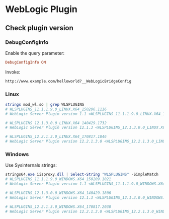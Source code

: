 # WebLogic Plugin

## Check plugin version

### DebugConfigInfo

Enable the query parameter:

```conf
DebugConfigInfo ON
```

Invoke:

```txt
http://www.example.com/helloworld?__WebLogicBridgeConfig
```

### Linux

```bash
strings mod_wl.so | grep WLSPLUGINS
# WLSPLUGINS_11.1.1.9.0_LINUX.X64_150206.1116
# WebLogic Server Plugin version 1.1 <WLSPLUGINS_11.1.1.9.0_LINUX.X64_150206.1116>

# WLSPLUGINS_12.1.3.0.0_LINUX.X64_140429.1732
# WebLogic Server Plugin version 12.1.3 <WLSPLUGINS_12.1.3.0.0_LINUX.X64_140429.1732>

# WLSPLUGINS_12.2.1.3.0_LINUX.X64_170817.1846
# WebLogic Server Plugin version 12.2.1.3.0 <WLSPLUGINS_12.2.1.3.0_LINUX.X64_170817.1846>
```

### Windows

Use Sysinternals strings:

```powershell
strings64.exe iisproxy.dll | Select-String "WLSPLUGINS" -SimpleMatch
# WLSPLUGINS_11.1.1.9.0_WINDOWS.X64_150209.1021
# WebLogic Server Plugin version 1.1 <WLSPLUGINS_11.1.1.9.0_WINDOWS.X64_150209.1021>

# WLSPLUGINS_12.1.3.0.0_WINDOWS.X64_140429.1806
# WebLogic Server Plugin version 12.1.3 <WLSPLUGINS_12.1.3.0.0_WINDOWS.X64_140429.1806>

# WLSPLUGINS_12.2.1.3.0_WINDOWS.X64_170817.2030
# WebLogic Server Plugin version 12.2.1.3.0 <WLSPLUGINS_12.2.1.3.0_WINDOWS.X64_170817.2030>
```
